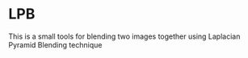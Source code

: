 # LPB
This is a small tools for blending two images together using Laplacian Pyramid Blending technique 
